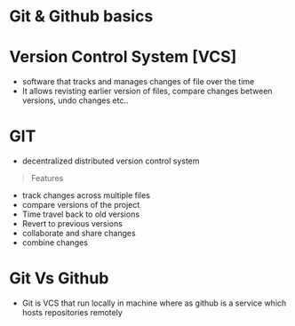 # Git &amp; Github basics

# Version Control System [VCS]
- software that tracks and manages changes of file over the time
- It allows revisting earlier version of files, compare changes between versions, undo changes etc..

# GIT
- decentralized distributed version control system

> Features
- track changes across multiple files
- compare versions of the project
- Time travel back to old versions
- Revert to previous versions
- collaborate and share changes
- combine changes

# Git Vs Github
- Git is VCS that run locally in machine where as github is a service which hosts repositories remotely

